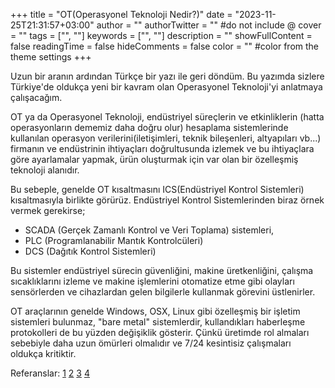 +++
title = "OT(Operasyonel Teknoloji Nedir?)"
date = "2023-11-25T21:31:57+03:00"
author = ""
authorTwitter = "" #do not include @
cover = ""
tags = ["", ""]
keywords = ["", ""]
description = ""
showFullContent = false
readingTime = false
hideComments = false
color = "" #color from the theme settings
+++


Uzun bir aranın ardından Türkçe bir yazı ile geri döndüm. Bu yazımda sizlere Türkiye'de oldukça yeni bir kavram olan Operasyonel Teknoloji'yi anlatmaya çalışacağım.

OT ya da Operasyonel Teknoloji, endüstriyel süreçlerin ve etkinliklerin (hatta operasyonların dememiz daha doğru olur) hesaplama sistemlerinde kullanılan operasyon verilerini(iletişimleri, teknik bileşenleri, altyapıları vb...) firmanın ve endüstrinin ihtiyaçları doğrultusunda izlemek ve bu ihtiyaçlara göre ayarlamalar yapmak, ürün oluşturmak için var olan bir özelleşmiş teknoloji alanıdır.

Bu sebeple, genelde OT kısaltmasını ICS(Endüstriyel Kontrol Sistemleri) kısaltmasıyla birlikte görürüz. Endüstriyel Kontrol Sistemlerinden biraz örnek vermek gerekirse; 
- SCADA (Gerçek Zamanlı Kontrol ve Veri Toplama) sistemleri,
- PLC (Programlanabilir Mantık Kontrolcüleri)
- DCS (Dağıtık Kontrol Sistemleri) 

Bu sistemler endüstriyel sürecin güvenliğini, makine üretkenliğini, çalışma sıcaklıklarını izleme ve makine işlemlerini otomatize etme gibi olayları sensörlerden ve cihazlardan gelen bilgilerle kullanmak görevini üstlenirler.

OT araçlarının genelde Windows, OSX, Linux gibi özelleşmiş bir işletim sistemleri bulunmaz, "bare metal" sistemlerdir, kullandıkları haberleşme protokolleri de bu yüzden değişiklik gösterir. Çünkü üretimde rol almaları sebebiyle daha uzun ömürleri olmalıdır ve 7/24 kesintisiz çalışmaları oldukça kritiktir. 



Referanslar:
[1](https://www.redhat.com/en/topics/edge/what-is-ot)
[2](https://csrc.nist.gov/glossary/term/operational_technology)
[3](https://www.boozallen.com/expertise/cybersecurity/ot-and-ics-cybersecurity.html)
[4](https://www.fortinet.com/resources/cyberglossary/it-vs-ot-cybersecurity)